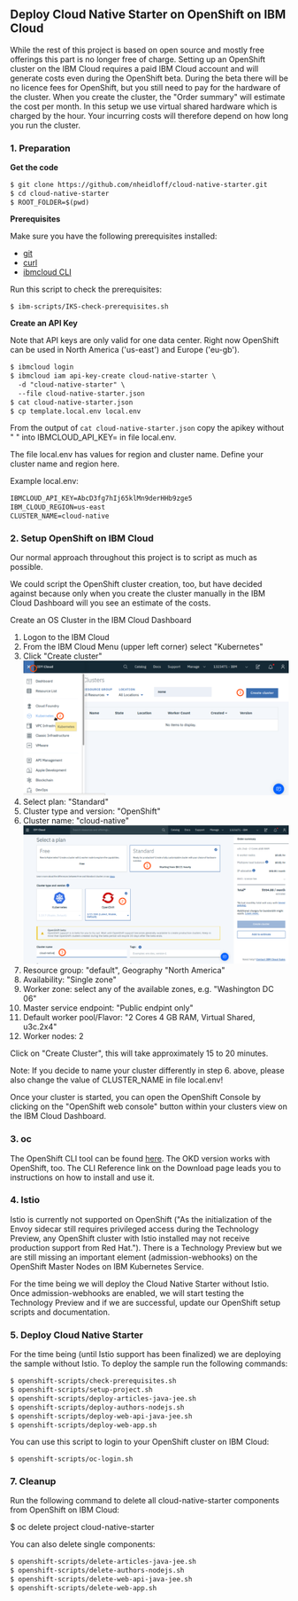 ## Deploy Cloud Native Starter on OpenShift on IBM Cloud

While the rest of this project is based on open source and mostly free offerings this part is no longer free of charge. Setting up an OpenShift cluster on the IBM Cloud requires a paid IBM Cloud account and will generate costs even during the OpenShift beta. During the beta there will be no licence fees for OpenShift, but you still need to pay for the hardware of the cluster. When you create the cluster, the "Order summary" will estimate the cost per month. In this setup we use virtual shared hardware which is charged by the hour. Your incurring costs will therefore depend on how long you run the cluster.

### 1. Preparation 

**Get the code**

```
$ git clone https://github.com/nheidloff/cloud-native-starter.git
$ cd cloud-native-starter
$ ROOT_FOLDER=$(pwd)
```

**Prerequisites**

Make sure you have the following prerequisites installed:

* [git](https://git-scm.com/book/en/v2/Getting-Started-Installing-Git) 
* [curl](https://curl.haxx.se/download.html)
* [ibmcloud CLI](https://cloud.ibm.com/docs/home/tools) 

Run this script to check the prerequisites:

```
$ ibm-scripts/IKS-check-prerequisites.sh
```

**Create an API Key**

Note that API keys are only valid for one data center. Right now OpenShift can be used in North America ('us-east') and Europe ('eu-gb').

```
$ ibmcloud login
$ ibmcloud iam api-key-create cloud-native-starter \
  -d "cloud-native-starter" \
  --file cloud-native-starter.json
$ cat cloud-native-starter.json
$ cp template.local.env local.env 
```

From the output of `cat cloud-native-starter.json` copy the apikey without " " into IBMCLOUD_API_KEY= in file local.env.

The file local.env has values for region and cluster name. Define your cluster name and region here.

Example local.env:

```
IBMCLOUD_API_KEY=AbcD3fg7hIj65klMn9derHHb9zge5
IBM_CLOUD_REGION=us-east
CLUSTER_NAME=cloud-native
```

### 2. Setup OpenShift on IBM Cloud

Our normal approach throughout this project is to script as much as possible. 

We could script the OpenShift cluster creation, too, but have decided against because only when you create the cluster manually in the IBM Cloud Dashboard will you see an estimate of the costs.

Create an OS Cluster in the IBM Cloud Dashboard

1. Logon to the IBM Cloud
2. From the IBM Cloud Menu (upper left corner) select "Kubernetes"
3. Click "Create cluster"
![OpenShift Create Cluster 1](../images/openshift-create-cluster1.png)
4. Select plan: "Standard"
5. Cluster type and version: "OpenShift"
6. Cluster name: "cloud-native"
![OpenShift Create Cluster 2](../images/openshift-create-cluster.png)
7. Resource group: "default", Geography "North America"
8. Availability: "Single zone"
9. Worker zone: select any of the available zones, e.g. "Washington DC 06"
10. Master service endpoint: "Public endpint only" 
11. Default worker pool/Flavor: "2 Cores 4 GB RAM, Virtual Shared, u3c.2x4"
12. Worker nodes: 2

Click on "Create Cluster", this will take approximately 15 to 20 minutes.

Note: If you decide to name your cluster differently in step 6. above, please also change the value of CLUSTER_NAME in file local.env!

Once your cluster is started, you can open the OpenShift Console by clicking on the "OpenShift web console" button within your clusters view on the IBM Cloud Dashboard.

### 3. oc

The OpenShift CLI tool can be found [here](https://www.okd.io/download.html). The OKD version works with OpenShift, too. The CLI Reference link on the Download page leads you to instructions on how to install and use it.

### 4. Istio

Istio is currently not supported on OpenShift ("As the initialization of the Envoy sidecar still requires privileged access during the Technology Preview, any OpenShift cluster with Istio installed may not receive production support from Red Hat."). There is a Technology Preview but we are still missing an important element (admission-webhooks) on the OpenShift Master Nodes on IBM Kubernetes Service.

For the time being we will deploy the Cloud Native Starter without Istio. Once admission-webhooks are enabled, we will start testing the Technology Preview and if we are successful, update our OpenShift setup scripts and documentation.

### 5. Deploy Cloud Native Starter

For the time being (until Istio support has been finalized) we are deploying the sample without Istio. To deploy the sample run the following commands:

```
$ openshift-scripts/check-prerequisites.sh
$ openshift-scripts/setup-project.sh
$ openshift-scripts/deploy-articles-java-jee.sh
$ openshift-scripts/deploy-authors-nodejs.sh
$ openshift-scripts/deploy-web-api-java-jee.sh
$ openshift-scripts/deploy-web-app.sh

```

You can use this script to login to your OpenShift cluster on IBM Cloud:

```
$ openshift-scripts/oc-login.sh
```

### 7. Cleanup

Run the following command to delete all cloud-native-starter components from OpenShift on IBM Cloud:

$ oc delete project cloud-native-starter

You can also delete single components:

```
$ openshift-scripts/delete-articles-java-jee.sh
$ openshift-scripts/delete-authors-nodejs.sh
$ openshift-scripts/delete-web-api-java-jee.sh
$ openshift-scripts/delete-web-app.sh

```



